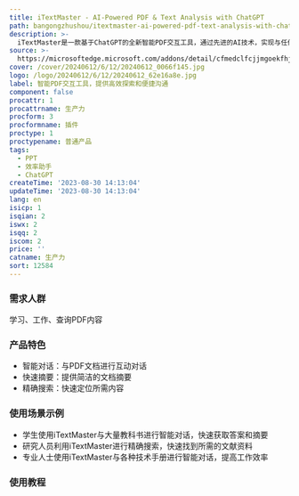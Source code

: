 ```yaml
---
title: iTextMaster - AI-Powered PDF & Text Analysis with ChatGPT
path: bangongzhushou/itextmaster-ai-powered-pdf-text-analysis-with-chatgpt
description: >-
  iTextMaster是一款基于ChatGPT的全新智能PDF交互工具，通过先进的AI技术，实现与任何PDF文档的智能对话。无论您是学生、研究员、专业人士还是处理PDF的任何人，iTextMaster都为您提供全面而智能的体验。通过ChatMaster，您可以方便快捷地解决查询问题，快速提取摘要和精确搜索。iTextMaster提高工作和学习效率，为您带来全新的PDF探索和深度交互。
source: >-
  https://microsoftedge.microsoft.com/addons/detail/cfmedclfcjjmgoekfhjlpbnbeldnhcjg
cover: /cover/20240612/6/12/20240612_0066f145.jpg
logo: /logo/20240612/6/12/20240612_62e16a8e.jpg
label: 智能PDF交互工具，提供高效探索和便捷沟通
component: false
procattr: 1
procattrname: 生产力
procform: 3
procformname: 插件
proctype: 1
proctypename: 普通产品
tags:
  - PPT
  - 效率助手
  - ChatGPT
createTime: '2023-08-30 14:13:04'
updateTime: '2023-08-30 14:13:04'
lang: en
isicp: 1
isqian: 2
iswx: 2
isqq: 2
iscom: 2
price: ''
catname: 生产力
sort: 12584
---
```




### 需求人群
学习、工作、查询PDF内容

### 产品特色
- 智能对话：与PDF文档进行互动对话
- 快速摘要：提供简洁的文档摘要
- 精确搜索：快速定位所需内容

### 使用场景示例
- 学生使用iTextMaster与大量教科书进行智能对话，快速获取答案和摘要
- 研究人员利用iTextMaster进行精确搜索，快速找到所需的文献资料
- 专业人士使用iTextMaster与各种技术手册进行智能对话，提高工作效率

### 使用教程


  
